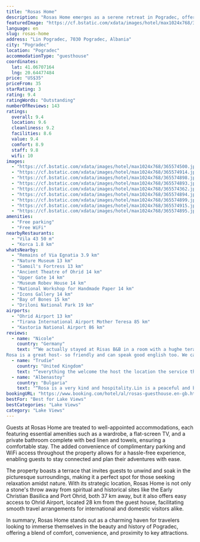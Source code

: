 ```yaml
---
title: "Rosas Home"
description: "Rosas Home emerges as a serene retreat in Pogradec, offering guests a unique blend of garden and lake views that promise a tranquil escape from the everyday."
featuredImage: "https://cf.bstatic.com/xdata/images/hotel/max1024x768/365574500.jpg?k=b124b3ac78d1352382ef846ae9f22bb0b10389a0ba96612a6e4d2af3f73db3b9&o=&hp=1"
language: en
slug: rosas-home
address: "Lin Pogradec, 7030 Pogradec, Albania"
city: "Pogradec"
location: "Pogradec"
accommodationType: "guesthouse"
coordinates:
  lat: 41.06707164
  lng: 20.64477484
price: "US$35"
priceFrom: 35
starRating: 3
rating: 9.4
ratingWords: "Outstanding"
numberOfReviews: 143
ratings:
  overall: 9.4
  location: 9.6
  cleanliness: 9.2
  facilities: 8.6
  value: 9.4
  comfort: 8.9
  staff: 9.8
  wifi: 10
images:
  - "https://cf.bstatic.com/xdata/images/hotel/max1024x768/365574500.jpg?k=b124b3ac78d1352382ef846ae9f22bb0b10389a0ba96612a6e4d2af3f73db3b9&o=&hp=1"
  - "https://cf.bstatic.com/xdata/images/hotel/max1024x768/365574914.jpg?k=29f4041110c9fc3e8af9fa36e7b2e58b9ff24e515b01c7dff1a76370548e7059&o=&hp=1"
  - "https://cf.bstatic.com/xdata/images/hotel/max1024x768/365574898.jpg?k=90fae0d50e40d38dc5b5c68ff3b1f35e67384a8851be714ab54f5486843f8188&o=&hp=1"
  - "https://cf.bstatic.com/xdata/images/hotel/max1024x768/365574893.jpg?k=c408953b38eb0ba113425c4275a41304d36ae52d4a12497237171da4bacfb63e&o=&hp=1"
  - "https://cf.bstatic.com/xdata/images/hotel/max1024x768/365574362.jpg?k=28c0c42f353321a5291396f0ae76e1ebaac6acf0bf1407543e0b681179475c22&o=&hp=1"
  - "https://cf.bstatic.com/xdata/images/hotel/max1024x768/365574894.jpg?k=d4dc7736732f7773c476e03d461334217783ca51835fdf8ab42643c1daa6668b&o=&hp=1"
  - "https://cf.bstatic.com/xdata/images/hotel/max1024x768/365574899.jpg?k=8bd13885e24d961be627bb5ee1bd5d50fa67987333617ea677b99622d587a99f&o=&hp=1"
  - "https://cf.bstatic.com/xdata/images/hotel/max1024x768/365574915.jpg?k=0acb854f99b7cab6d0b94b636f7a5fceae38515a8f1b88360e32c5ca8b88a326&o=&hp=1"
  - "https://cf.bstatic.com/xdata/images/hotel/max1024x768/365574895.jpg?k=24178b164bb31d80d490438fb883b67214f1755fa204183f5090172113d44649&o=&hp=1"
amenities:
  - "Free parking"
  - "Free WiFi"
nearbyRestaurants:
  - "Vila 43 50 m"
  - "Korca 1.8 km"
whatsNearby:
  - "Remains of Via Egnatia 3.9 km"
  - "Nature Museum 13 km"
  - "Samoil's Fortress 13 km"
  - "Ancient Theatre of Ohrid 14 km"
  - "Upper Gate 14 km"
  - "Museum Robev House 14 km"
  - "National Workshop for Handmade Paper 14 km"
  - "Icons Gallery 14 km"
  - "Bay of Bones 15 km"
  - "Driloni National Park 19 km"
airports:
  - "Ohrid Airport 13 km"
  - "Tirana International Airport Mother Teresa 85 km"
  - "Kastoria National Airport 86 km"
reviews:
  - name: "Nicole"
    country: "Germany"
    text: "“We actually stayed at Risas B&B in a room with a hughe terasse to the lake. In the evening, Rosa prepared fish for us , which we have taken at her beautiful, taverna terrace.
Rosa is a great host- so friendly and can speak good english too. We can...”"
  - name: "Trudie"
    country: "United Kingdom"
    text: "“everything the welcome the host the location the service the apartment just lovely”"
  - name: "Albenastoy"
    country: "Bulgaria"
    text: "“Rosa is a very kind and hospitality.Lin is a peaceful and beautiful place.”"
bookingURL: "https://www.booking.com/hotel/al/rosas-guesthouse.en-gb.html?aid=8035640"
bestFor: "Best for Lake Views"
bestCategories: "Lake Views"
category: "Lake Views"
---
```


Guests at Rosas Home are treated to well-appointed accommodations, each featuring essential amenities such as a wardrobe, a flat-screen TV, and a private bathroom complete with bed linen and towels, ensuring a comfortable stay. The added convenience of complimentary parking and WiFi access throughout the property allows for a hassle-free experience, enabling guests to stay connected and plan their adventures with ease.

The property boasts a terrace that invites guests to unwind and soak in the picturesque surroundings, making it a perfect spot for those seeking relaxation amidst nature. With its strategic location, Rosas Home is not only a stone's throw away from spiritual and historical sites like the Early Christian Basilica and Port Ohrid, both 37 km away, but it also offers easy access to Ohrid Airport, located 28 km from the guest house, facilitating smooth travel arrangements for international and domestic visitors alike.

In summary, Rosas Home stands out as a charming haven for travelers looking to immerse themselves in the beauty and history of Pogradec, offering a blend of comfort, convenience, and proximity to key attractions.